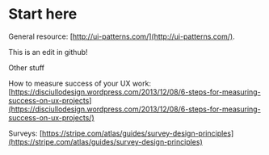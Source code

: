 # Start here

General resource: [http://ui-patterns.com/](http://ui-patterns.com/). 

This is an edit in github!

Other stuff

How to measure success of your UX work: [https://disciullodesign.wordpress.com/2013/12/08/6-steps-for-measuring-success-on-ux-projects](https://disciullodesign.wordpress.com/2013/12/08/6-steps-for-measuring-success-on-ux-projects/)

Surveys: [https://stripe.com/atlas/guides/survey-design-principles](https://stripe.com/atlas/guides/survey-design-principles)   


